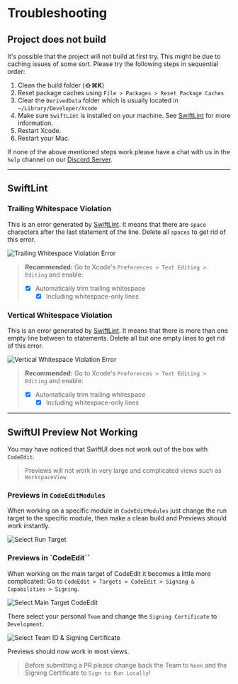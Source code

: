 # Troubleshooting

## Project does not build

It's possible that the project will not build at first try. This might be due to caching issues of some sort.
Please try the following steps in sequential order:

1. Clean the build folder (**⇧⌘K**)
2. Reset package caches using `File > Packages > Reset Package Caches`
3. Clear the `DerivedData` folder which is usually located in `~/Library/Developer/Xcode`
4. Make sure `SwiftLint` is installed on your machine. See [SwiftLint](./Code-Style#swiftlint) for more information.
5. Restart Xcode.
6. Restart your Mac.

If none of the above mentioned steps work please have a chat with us in the `help` channel on our [Discord Server](https://discord.gg/vChUXVf9Em).

------

## SwiftLint

### Trailing Whitespace Violation

This is an error generated by [SwiftLint](./Code-Style#swiftlint). It means that there are `space` characters after the last statement of the line. Delete all `spaces` to get rid of this error.

![Trailing Whitespace Violation Error](https://user-images.githubusercontent.com/9460130/162329714-e07989f3-1415-4725-9fdf-c9e5e9638a79.png)

> **Recommended:** Go to Xcode's `Preferences > Text Editing > Editing` and enable:
>
> - [x] Automatically trim trailing whitespace
>   - [x] Including whitespace-only lines

### Vertical Whitespace Violation

This is an error generated by [SwiftLint](./Code-Style#swiftlint). It means that there is more than one empty line between to statements. Delete all but one empty lines to get rid of this error.

![Vertical Whitespace Violation Error](https://user-images.githubusercontent.com/9460130/162329769-4a44383f-df64-4faf-9a28-b0f3efa23589.png)

> **Recommended:** Go to Xcode's `Preferences > Text Editing > Editing` and enable:
>
> - [x] Automatically trim trailing whitespace
>   - [x] Including whitespace-only lines

------

## SwiftUI Preview Not Working

You may have noticed that SwiftUI does not work out of the box with `CodeEdit`.

> Previews will not work in very large and complicated views such as `WorkspaceView`

### Previews in `CodeEditModules`

When working on a specific module in `CodeEditModules` just change the run target to the specific module, then make a clean build and Previews should work instantly.

![Select Run Target](https://user-images.githubusercontent.com/9460130/163902910-d99487b0-e7cd-4948-84d8-061c864b93d7.png)

### Previews in `CodeEdit``

When working on the main target of CodeEdit it becomes a little more complicated: Go to `CodeEdit > Targets > CodeEdit > Signing & Capabilities > Signing`.

![Select Main Target `CodeEdit`](https://user-images.githubusercontent.com/9460130/163903142-7cf14b18-67d5-49b7-953d-a223b084621c.png)

There select your personal `Team` and change the `Signing Certificate` to `Development`.

![Select Team ID & Signing Certificate](https://user-images.githubusercontent.com/9460130/163903188-2ae2c683-9d31-4051-b08a-57a59d44df5e.png)

Previews should now work in most views.

> Before submitting a PR please change back the Team to `None` and the Signing Certificate to `Sign to Run Locally`!
